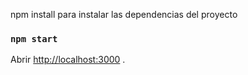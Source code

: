 npm install para instalar las dependencias del proyecto
### `npm start`

Abrir [http://localhost:3000](http://localhost:3000) .


